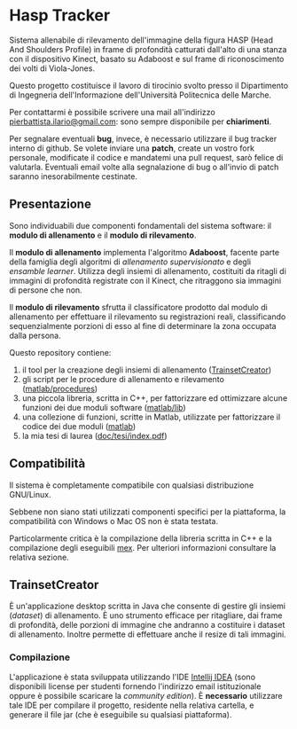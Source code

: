 # Hasp Tracker
Sistema allenabile di rilevamento dell'immagine della figura HASP (Head And Shoulders Profile) in frame di profondità catturati dall'alto di una stanza con il dispositivo Kinect, basato su Adaboost e sul frame di riconoscimento dei volti di Viola-Jones.

Questo progetto costituisce il lavoro di tirocinio svolto presso il Dipartimento di Ingegneria dell'Informazione dell'Università Politecnica delle Marche.

Per contattarmi è possibile scrivere una mail all'indirizzo <pierbattista.ilario@gmail.com>: sono sempre disponibile per **chiarimenti**.

Per segnalare eventuali **bug**, invece, è necessario utilizzare il bug tracker interno di github.
Se volete inviare una **patch**, create un vostro fork personale, modificate il codice e mandatemi una pull request, sarò felice di valutarla.
Eventuali email volte alla segnalazione di bug o all'invio di patch saranno inesorabilmente cestinate.

## Presentazione
Sono individuabili due componenti fondamentali del sistema software: il __modulo di allenamento__ e il __modulo di rilevamento__.

Il __modulo di allenamento__ implementa l'algoritmo __Adaboost__, facente parte della famiglia degli algoritmi di _allenamento supervisionato_ e degli _ensamble learner_.
Utilizza degli insiemi di allenamento, costituiti da ritagli di immagini di profondità registrate con il Kinect, che ritraggono sia immagini di persone che non.

Il __modulo di rilevamento__ sfrutta il classificatore prodotto dal modulo di allenamento per effettuare il rilevamento su registrazioni reali, classificando sequenzialmente porzioni di esso al fine di determinare la zona occupata dalla persona.

Questo repository contiene:

1. il tool per la creazione degli insiemi di allenamento ([TrainsetCreator](https://github.com/ilario-pierbattista/hasp-tracker/tree/master/TrainsetCreator))
2. gli script per le procedure di allenamento e rilevamento ([matlab/procedures](https://github.com/ilario-pierbattista/hasp-tracker/tree/master/matlab/procedures))
3. una piccola libreria, scritta in C++, per fattorizzare ed ottimizzare alcune funzioni dei due moduli software ([matlab/lib](https://github.com/ilario-pierbattista/hasp-tracker/tree/master/matlab/lib))
4. una collezione di funzioni, scritte in Matlab, utilizzate per fattorizzare il codice dei due moduli ([matlab](https://github.com/ilario-pierbattista/hasp-tracker/tree/master/matlab))
5. la mia tesi di laurea ([doc/tesi/index.pdf](https://github.com/ilario-pierbattista/hasp-tracker/tree/master/doc/tesi/index.pdf))


## Compatibilità
Il sistema è completamente compatibile con qualsiasi distribuzione GNU/Linux.

Sebbene non siano stati utilizzati componenti specifici per la piattaforma, la compatibilità con Windows o Mac OS non è stata testata.

Particolarmente critica è la compilazione della libreria scritta in C++ e la compilazione degli eseguibili [mex](http://it.mathworks.com/help/matlab/matlab_external/introducing-mex-files.html).
Per ulteriori informazioni consultare la relativa sezione.


## TrainsetCreator
È un'applicazione desktop scritta in Java che consente di gestire gli insiemi (_dataset_) di allenamento.
È uno strumento efficace per ritagliare, dai frame di profondità, delle porzioni di immagine che andranno a costituire i dataset di allenamento.
Inoltre permette di effettuare anche il resize di tali immagini.

### Compilazione
L'applicazione è stata sviluppata utilizzando l'IDE [Intellij IDEA](https://www.jetbrains.com/idea/) (sono disponibili license per studenti fornendo l'indirizzo email istituzionale oppure è possibile scaricare la _community edition_).
È __necessario__ utilizzare tale IDE per compilare il progetto, residente nella relativa cartella, e generare il file jar (che è eseguibile su qualsiasi piattaforma).
